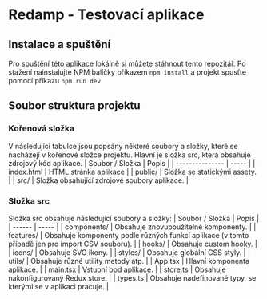 # Redamp - Testovací aplikace

## Instalace a spuštění
Pro spuštění této aplikace lokálně si můžete stáhnout tento repozitář. Po stažení nainstalujte NPM balíčky příkazem `npm install` a projekt spusťte pomocí příkazu `npm run dev`.

## Soubor struktura projektu

### Kořenová složka
V následující tabulce jsou popsány některé soubory a složky, které se nacházejí v kořenové složce projektu. Hlavní je složka src, která obsahuje zdrojový kód aplikace.
| Soubor / Složka | Popis |
| --------------- | ----- |
| index.html | HTML stránka aplikace |
| public/ | Složka se statickými assety. |
| src/ | Složka obsahující zdrojové soubory aplikace. |

### Složka src
Složka src obsahuje následující soubory a složky:
| Soubor / Složka | Popis |
| ------ | ----- |
| components/ | Obsahuje znovupoužitelné komponenty. |
| features/ | Obsahuje komponenty podle různých funkcí aplikace (v tomto případě jen pro import CSV souboru). |
| hooks/ | Obsahuje custom hooky. |
| icons/ | Obsahuje SVG ikony. |
| styles/ | Obsahuje globální CSS styly. |
| utils/ | Obsahuje různé utility metody atp. |
| App.tsx | Hlavní komponenta aplikace. |
| main.tsx | Vstupní bod aplikace. |
| store.ts | Obsahuje nakonfigurovaný Redux store. |
| types.ts | Obsahuje nadefinované typy, se kterými se v aplikaci pracuje. |